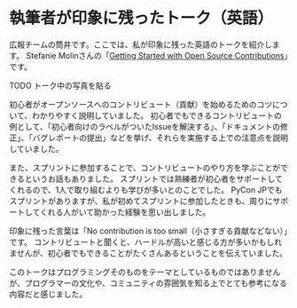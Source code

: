 # 執筆者が印象に残ったトーク（英語）
広報チームの筒井です。ここでは、私が印象に残った英語のトークを紹介します。
Stefanie Molinさんの「[Getting Started with Open Source Contributions](https://2024.pycon.jp/ja/talk/LCHGZJ)」です。

TODO トーク中の写真を貼る

初心者がオープンソースへのコントリビュート（貢献）を始めるためのコツについて、わかりやすく説明していました。
初心者でもできるコントリビュートの例として、「初心者向けのラベルがついたIssueを解決する」、「ドキュメントの修正」、「バグレポートの提出」などを挙げ、それらを実施する上での注意点を説明していました。

また、スプリントに参加することで、コントリビュートのやり方を学ぶことができるというお話もありました。
スプリントでは熟練者が初心者をサポートしてくれるので、1人で取り組むよりも学びが多いとのことでした。
PyCon JPでもスプリントがありますが、私が初めてスプリントに参加したときも、周りにサポートしてくれる人がいて助かった経験を思い出しました。

印象に残った言葉は「No contribution is too small（小さすぎる貢献などない）」です。
コントリビュートと聞くと、ハードルが高いと感じる方が多いかもしれませんが、初心者でもできることがたくさんあるということを伝えていました。

このトークはプログラミングそのものをテーマとしているものではありませんが、プログラマーの文化や、コミュニティの雰囲気を知る上でとても参考になる内容だと感じました。
